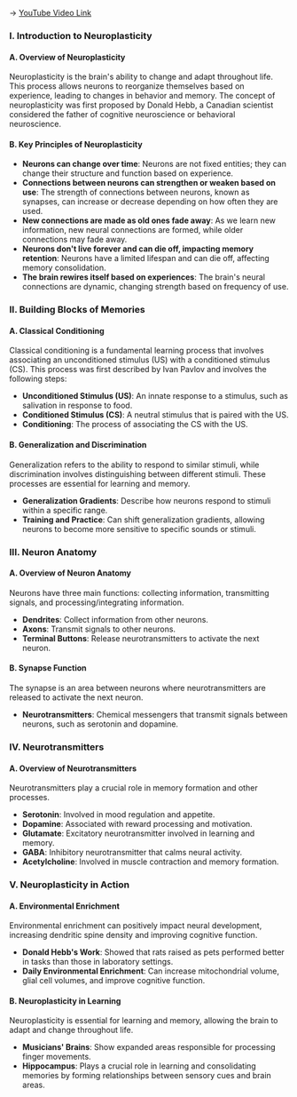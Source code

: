 -> [YouTube Video Link](https://www.youtube.com/watch?v=K_WYZ86c_y0&list=PLWoagukcejEzsUVWwxBZzRnxFtQydsFSQ&index=10&pp=iAQB)

### I. Introduction to Neuroplasticity
#### A. Overview of Neuroplasticity

Neuroplasticity is the brain's ability to change and adapt throughout life. This process allows neurons to reorganize themselves based on experience, leading to changes in behavior and memory. The concept of neuroplasticity was first proposed by Donald Hebb, a Canadian scientist considered the father of cognitive neuroscience or behavioral neuroscience.

#### B. Key Principles of Neuroplasticity

- **Neurons can change over time**: Neurons are not fixed entities; they can change their structure and function based on experience.
- **Connections between neurons can strengthen or weaken based on use**: The strength of connections between neurons, known as synapses, can increase or decrease depending on how often they are used.
- **New connections are made as old ones fade away**: As we learn new information, new neural connections are formed, while older connections may fade away.
- **Neurons don't live forever and can die off, impacting memory retention**: Neurons have a limited lifespan and can die off, affecting memory consolidation.
- **The brain rewires itself based on experiences**: The brain's neural connections are dynamic, changing strength based on frequency of use.

### II. Building Blocks of Memories
#### A. Classical Conditioning

Classical conditioning is a fundamental learning process that involves associating an unconditioned stimulus (US) with a conditioned stimulus (CS). This process was first described by Ivan Pavlov and involves the following steps:

- **Unconditioned Stimulus (US)**: An innate response to a stimulus, such as salivation in response to food.
- **Conditioned Stimulus (CS)**: A neutral stimulus that is paired with the US.
- **Conditioning**: The process of associating the CS with the US.

#### B. Generalization and Discrimination

Generalization refers to the ability to respond to similar stimuli, while discrimination involves distinguishing between different stimuli. These processes are essential for learning and memory.

- **Generalization Gradients**: Describe how neurons respond to stimuli within a specific range.
- **Training and Practice**: Can shift generalization gradients, allowing neurons to become more sensitive to specific sounds or stimuli.

### III. Neuron Anatomy
#### A. Overview of Neuron Anatomy

Neurons have three main functions: collecting information, transmitting signals, and processing/integrating information.

- **Dendrites**: Collect information from other neurons.
- **Axons**: Transmit signals to other neurons.
- **Terminal Buttons**: Release neurotransmitters to activate the next neuron.

#### B. Synapse Function

The synapse is an area between neurons where neurotransmitters are released to activate the next neuron.

- **Neurotransmitters**: Chemical messengers that transmit signals between neurons, such as serotonin and dopamine.

### IV. Neurotransmitters
#### A. Overview of Neurotransmitters

Neurotransmitters play a crucial role in memory formation and other processes.

- **Serotonin**: Involved in mood regulation and appetite.
- **Dopamine**: Associated with reward processing and motivation.
- **Glutamate**: Excitatory neurotransmitter involved in learning and memory.
- **GABA**: Inhibitory neurotransmitter that calms neural activity.
- **Acetylcholine**: Involved in muscle contraction and memory formation.

### V. Neuroplasticity in Action
#### A. Environmental Enrichment

Environmental enrichment can positively impact neural development, increasing dendritic spine density and improving cognitive function.

- **Donald Hebb's Work**: Showed that rats raised as pets performed better in tasks than those in laboratory settings.
- **Daily Environmental Enrichment**: Can increase mitochondrial volume, glial cell volumes, and improve cognitive function.

#### B. Neuroplasticity in Learning

Neuroplasticity is essential for learning and memory, allowing the brain to adapt and change throughout life.

- **Musicians' Brains**: Show expanded areas responsible for processing finger movements.
- **Hippocampus**: Plays a crucial role in learning and consolidating memories by forming relationships between sensory cues and brain areas.